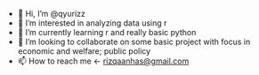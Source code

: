 - 👋 Hi, I’m @qyurizz
- 👀 I’m interested in analyzing data using r 
- 🌱 I’m currently learning r and really basic python
- 💞️ I’m looking to collaborate on some basic project with focus in economic and welfare; public policy
- 📫 How to reach me <- rizqaanhas@gmail.com

<!---
qyurizz/qyurizz is a ✨ special ✨ repository because its `README.md` (this file) appears on your GitHub profile.
You can click the Preview link to take a look at your changes.
--->
